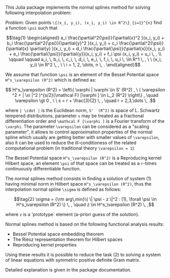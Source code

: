 This Julia package implements the normal splines method for solving following interpolation problem:

*Problem:* Given points ``\{(x_i, y_i), (x_i, y_i) \in R^2\}_{i=1}^{n}`` find a  function ``\psi`` such that

```math
\tag{1}
\begin{aligned}

 a_i \frac{\partial^2{\psi}}{\partial{x}^2 }(x_i, y_i) + b_i \frac{\partial^2{\psi}}{\partial{y}^2 }(x_i, y_i) + c_i \frac{\partial^2{\psi}}{\partial{x} \partial{y} }(x_i, y_i) + d_i \frac{\partial{\psi}}{\partial{x}}(x_i, y_i) + e_i \frac{\partial{\psi}}{\partial{y}}(x_i, y_i) + f_i \psi (x_i, y_i) = u_i \, ,
\\
 \qquad \qquad 
a_i, \, b_i, \, c_i, \, d_i, \, e_i, \, f_i, \, u_i \, \in R^1 \, , \ \ (x_i, y_i) \in R^2 \, , \ \ i = 1, 2, \dots, n \, .
\end{aligned}
``` 
We assume that function ``\psi`` is an element of the Bessel Potential space ``H^s_\varepsilon (R^2)`` which is defined as:

```math
   H^s_\varepsilon (R^2) = \left\{ \varphi | \varphi \in S' (R^2) , \ 
  ( \varepsilon ^2 + | \xi |^2 )^{s/2}{\mathcal F} [\varphi ] \in L_2 (R^2) \right\} , \quad
  \varepsilon \gt 0 , \ \ s = r + \frac{3}{2} \, , \quad r = 2,3,\dots \, .
```
where ``| \cdot |`` is the Euclidean norm, ``S'  (R^2)`` is space of L. Schwartz tempered distributions, parameter ``s`` may be treated as a fractional differentiation order and ``\mathcal F [\varphi ]`` is a Fourier transform of the ``\varphi``. The parameter ``\varepsilon`` can be considered as a "scaling parameter", it allows to control approximation properties of the normal spline which usually are getting better with smaller values of ``\varepsilon``, also it can be used to reduce the ill-conditioness of the related computational problem (in traditional theory ``\varepsilon = 1``).

The Bessel Potential space ``H^s_\varepsilon (R^2)`` is a  Reproducing kernel Hilbert space, an element ``\psi`` of that space can be treated as a ``r``-times continuously differentiable function.

The normal splines method consists in finding a solution of system (1) having minimal norm in Hilbert space ``H^s_\varepsilon (R^2)``, thus the interpolation normal spline ``\sigma`` is defined as follows:

```math
\tag{2}
   \sigma = {\rm arg\,min}\{  \| \psi - z \|^2 : (1), \forall \psi \in H^s_\varepsilon (R^2) \}  \, , \quad z \in H^s_\varepsilon (R^2) \, ,
```
where ``z`` is a 'prototype` element (a-priori guess of the solution).

Normal splines method is based on the following functional analysis results:

* Bessel Potential space embedding theorem
* The Riesz representation theorem for Hilbert spaces
* Reproducing kernel properties 

Using these results it is possible to reduce the task (2) to solving a system of linear equations with symmetric positive definite Gram matrix.

Detailed explanation is given in the package documentation.
